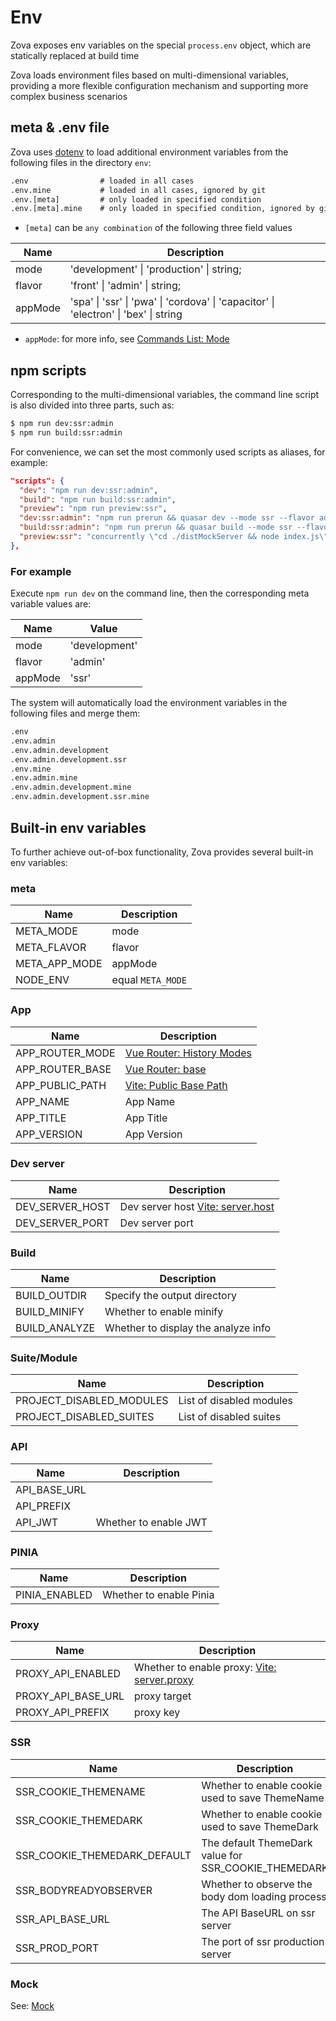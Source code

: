 # Env

Zova exposes env variables on the special `process.env` object, which are statically replaced at build time

Zova loads environment files based on multi-dimensional variables, providing a more flexible configuration mechanism and supporting more complex business scenarios

## meta & .env file

Zova uses [dotenv](https://github.com/motdotla/dotenv) to load additional environment variables from the following files in the directory `env`:

```txt
.env                # loaded in all cases
.env.mine           # loaded in all cases, ignored by git
.env.[meta]         # only loaded in specified condition
.env.[meta].mine    # only loaded in specified condition, ignored by git
```

- `[meta]` can be `any combination` of the following three field values

| Name    | Description                                                                          |
| ------- | ------------------------------------------------------------------------------------ |
| mode    | 'development' \| 'production' \| string;                                             |
| flavor  | 'front' \| 'admin' \| string;                                                        |
| appMode | 'spa' \| 'ssr' \| 'pwa' \| 'cordova' \| 'capacitor' \| 'electron' \| 'bex' \| string |

- `appMode`: for more info, see [Commands List: Mode](https://quasar.dev/quasar-cli-vite/commands-list#mode)

## npm scripts

Corresponding to the multi-dimensional variables, the command line script is also divided into three parts, such as:

```bash
$ npm run dev:ssr:admin
$ npm run build:ssr:admin
```

For convenience, we can set the most commonly used scripts as aliases, for example:

```json
"scripts": {
  "dev": "npm run dev:ssr:admin",
  "build": "npm run build:ssr:admin",
  "preview": "npm run preview:ssr",
  "dev:ssr:admin": "npm run prerun && quasar dev --mode ssr --flavor admin",
  "build:ssr:admin": "npm run prerun && quasar build --mode ssr --flavor admin",
  "preview:ssr": "concurrently \"cd ./distMockServer && node index.js\" \"node ./dist/ssr/index.js\"",
},
```

### For example

Execute `npm run dev` on the command line, then the corresponding meta variable values are:

| Name    | Value         |
| ------- | ------------- |
| mode    | 'development' |
| flavor  | 'admin'       |
| appMode | 'ssr'         |

The system will automatically load the environment variables in the following files and merge them:

```txt
.env
.env.admin
.env.admin.development
.env.admin.development.ssr
.env.mine
.env.admin.mine
.env.admin.development.mine
.env.admin.development.ssr.mine
```

## Built-in env variables

To further achieve out-of-box functionality, Zova provides several built-in env variables:

### meta

| Name          | Description       |
| ------------- | ----------------- |
| META_MODE     | mode              |
| META_FLAVOR   | flavor            |
| META_APP_MODE | appMode           |
| NODE_ENV      | equal `META_MODE` |

### App

| Name            | Description                                                                              |
| --------------- | ---------------------------------------------------------------------------------------- |
| APP_ROUTER_MODE | [Vue Router: History Modes](https://router.vuejs.org/guide/essentials/history-mode.html) |
| APP_ROUTER_BASE | [Vue Router: base](https://router.vuejs.org/api/interfaces/RouterHistory.html#base)      |
| APP_PUBLIC_PATH | [Vite: Public Base Path](https://vitejs.dev/guide/build.html#public-base-path)           |
| APP_NAME        | App Name                                                                                 |
| APP_TITLE       | App Title                                                                                |
| APP_VERSION     | App Version                                                                              |

### Dev server

| Name            | Description                                                                                    |
| --------------- | ---------------------------------------------------------------------------------------------- |
| DEV_SERVER_HOST | Dev server host [Vite: server.host](https://vitejs.dev/config/server-options.html#server-host) |
| DEV_SERVER_PORT | Dev server port                                                                                |

### Build

| Name          | Description                         |
| ------------- | ----------------------------------- |
| BUILD_OUTDIR  | Specify the output directory        |
| BUILD_MINIFY  | Whether to enable minify            |
| BUILD_ANALYZE | Whether to display the analyze info |

### Suite/Module

| Name                     | Description              |
| ------------------------ | ------------------------ |
| PROJECT_DISABLED_MODULES | List of disabled modules |
| PROJECT_DISABLED_SUITES  | List of disabled suites  |

### API

| Name         | Description           |
| ------------ | --------------------- |
| API_BASE_URL |                       |
| API_PREFIX   |                       |
| API_JWT      | Whether to enable JWT |

### PINIA

| Name          | Description             |
| ------------- | ----------------------- |
| PINIA_ENABLED | Whether to enable Pinia |

### Proxy

| Name               | Description                                                                                               |
| ------------------ | --------------------------------------------------------------------------------------------------------- |
| PROXY_API_ENABLED  | Whether to enable proxy: [Vite: server.proxy](https://vitejs.dev/config/server-options.html#server-proxy) |
| PROXY_API_BASE_URL | proxy target                                                                                              |
| PROXY_API_PREFIX   | proxy key                                                                                                 |

### SSR

| Name                         | Description                                          |
| ---------------------------- | ---------------------------------------------------- |
| SSR_COOKIE_THEMENAME         | Whether to enable cookie used to save ThemeName      |
| SSR_COOKIE_THEMEDARK         | Whether to enable cookie used to save ThemeDark      |
| SSR_COOKIE_THEMEDARK_DEFAULT | The default ThemeDark value for SSR_COOKIE_THEMEDARK |
| SSR_BODYREADYOBSERVER        | Whether to observe the body dom loading process      |
| SSR_API_BASE_URL             | The API BaseURL on ssr server                        |
| SSR_PROD_PORT                | The port of ssr production server                    |

### Mock

See: [Mock](../mock/introduction.md)
